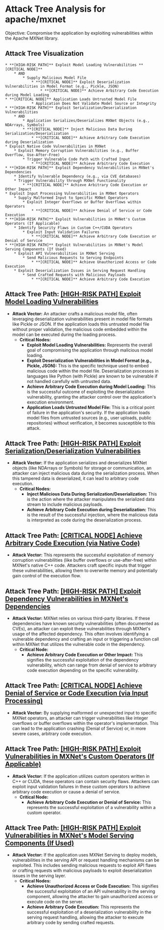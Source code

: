 # Attack Tree Analysis for apache/mxnet

Objective: Compromise the application by exploiting vulnerabilities within the Apache MXNet library.

## Attack Tree Visualization

```
* **[HIGH-RISK PATH]** Exploit Model Loading Vulnerabilities **[CRITICAL NODE]**
    * AND
        * Supply Malicious Model File
            * **[CRITICAL NODE]** Exploit Deserialization Vulnerabilities in Model Format (e.g., Pickle, JSON)
                * **[CRITICAL NODE]** Achieve Arbitrary Code Execution during Model Loading
* **[CRITICAL NODE]** Application Loads Untrusted Model File
            * Application Does Not Validate Model Source or Integrity
* **[HIGH-RISK PATH]** Exploit Serialization/Deserialization Vulnerabilities
    * AND
        * Application Serializes/Deserializes MXNet Objects (e.g., NDArrays, Symbols)
        * **[CRITICAL NODE]** Inject Malicious Data During Serialization/Deserialization
            * **[CRITICAL NODE]** Achieve Arbitrary Code Execution during Deserialization
* Exploit Native Code Vulnerabilities in MXNet
    * Exploit Memory Corruption Vulnerabilities (e.g., Buffer Overflow, Use-After-Free)
        * Trigger Vulnerable Code Path with Crafted Input
            * **[CRITICAL NODE]** Achieve Arbitrary Code Execution
* **[HIGH-RISK PATH]** Exploit Dependency Vulnerabilities in MXNet's Dependencies
    * Identify Vulnerable Dependency (e.g., via CVE databases)
    * Trigger Vulnerability through MXNet Functionality
        * **[CRITICAL NODE]** Achieve Arbitrary Code Execution or Other Impact
* Exploit Input Processing Vulnerabilities in MXNet Operators
    * Supply Malformed Input to Specific MXNet Operators
        * Exploit Integer Overflows or Buffer Overflows within Operators
            * **[CRITICAL NODE]** Achieve Denial of Service or Code Execution
* **[HIGH-RISK PATH]** Exploit Vulnerabilities in MXNet's Custom Operators (If Applicable)
    * Identify Security Flaws in Custom C++/CUDA Operators
        * Exploit Input Validation Failures
            * **[CRITICAL NODE]** Achieve Arbitrary Code Execution or Denial of Service
* **[HIGH-RISK PATH]** Exploit Vulnerabilities in MXNet's Model Serving Components (If Used)
    * Exploit API Vulnerabilities in MXNet Serving
        * Send Malicious Requests to Serving Endpoints
            * **[CRITICAL NODE]** Achieve Unauthorized Access or Code Execution
    * Exploit Deserialization Issues in Serving Request Handling
        * Send Crafted Requests with Malicious Payloads
            * **[CRITICAL NODE]** Achieve Arbitrary Code Execution
```


## Attack Tree Path: [[HIGH-RISK PATH] Exploit Model Loading Vulnerabilities](./attack_tree_paths/_high-risk_path__exploit_model_loading_vulnerabilities.md)

* **Attack Vector:** An attacker crafts a malicious model file, often leveraging deserialization vulnerabilities present in model file formats like Pickle or JSON. If the application loads this untrusted model file without proper validation, the malicious code embedded within the model can be executed during the loading process.
    * **Critical Nodes:**
        * **Exploit Model Loading Vulnerabilities:** Represents the overall goal of compromising the application through malicious model loading.
        * **Exploit Deserialization Vulnerabilities in Model Format (e.g., Pickle, JSON):** This is the specific technique used to embed malicious code within the model file. Deserialization processes in languages like Python (with Pickle) are known to be vulnerable if not handled carefully with untrusted data.
        * **Achieve Arbitrary Code Execution during Model Loading:** This is the successful outcome of exploiting the deserialization vulnerability, granting the attacker control over the application's execution environment.
        * **Application Loads Untrusted Model File:** This is a critical point of failure in the application's security. If the application loads model files from untrusted sources (e.g., user uploads, public repositories) without verification, it becomes susceptible to this attack.

## Attack Tree Path: [[HIGH-RISK PATH] Exploit Serialization/Deserialization Vulnerabilities](./attack_tree_paths/_high-risk_path__exploit_serializationdeserialization_vulnerabilities.md)

* **Attack Vector:** If the application serializes and deserializes MXNet objects (like NDArrays or Symbols) for storage or communication, an attacker can inject malicious data during the serialization process. When this tampered data is deserialized, it can lead to arbitrary code execution.
    * **Critical Nodes:**
        * **Inject Malicious Data During Serialization/Deserialization:** This is the action where the attacker manipulates the serialized data stream to include malicious payloads.
        * **Achieve Arbitrary Code Execution during Deserialization:** This is the result of the successful injection, where the malicious data is interpreted as code during the deserialization process.

## Attack Tree Path: [[CRITICAL NODE] Achieve Arbitrary Code Execution (via Native Code)](./attack_tree_paths/_critical_node__achieve_arbitrary_code_execution__via_native_code_.md)

* **Attack Vector:** This represents the successful exploitation of memory corruption vulnerabilities (like buffer overflows or use-after-free) within MXNet's native C++ code. Attackers craft specific inputs that trigger these vulnerabilities, allowing them to overwrite memory and potentially gain control of the execution flow.

## Attack Tree Path: [[HIGH-RISK PATH] Exploit Dependency Vulnerabilities in MXNet's Dependencies](./attack_tree_paths/_high-risk_path__exploit_dependency_vulnerabilities_in_mxnet's_dependencies.md)

* **Attack Vector:** MXNet relies on various third-party libraries. If these dependencies have known security vulnerabilities (often documented as CVEs), an attacker can exploit these vulnerabilities through MXNet's usage of the affected dependency. This often involves identifying a vulnerable dependency and crafting an input or triggering a function call within MXNet that utilizes the vulnerable code in the dependency.
    * **Critical Node:**
        * **Achieve Arbitrary Code Execution or Other Impact:** This signifies the successful exploitation of the dependency vulnerability, which can range from denial of service to arbitrary code execution depending on the specific vulnerability.

## Attack Tree Path: [[CRITICAL NODE] Achieve Denial of Service or Code Execution (via Input Processing)](./attack_tree_paths/_critical_node__achieve_denial_of_service_or_code_execution__via_input_processing_.md)

* **Attack Vector:** By supplying malformed or unexpected input to specific MXNet operators, an attacker can trigger vulnerabilities like integer overflows or buffer overflows within the operator's implementation. This can lead to the application crashing (Denial of Service) or, in more severe cases, arbitrary code execution.

## Attack Tree Path: [[HIGH-RISK PATH] Exploit Vulnerabilities in MXNet's Custom Operators (If Applicable)](./attack_tree_paths/_high-risk_path__exploit_vulnerabilities_in_mxnet's_custom_operators__if_applicable_.md)

* **Attack Vector:** If the application utilizes custom operators written in C++ or CUDA, these operators can contain security flaws. Attackers can exploit input validation failures in these custom operators to achieve arbitrary code execution or cause a denial of service.
    * **Critical Node:**
        * **Achieve Arbitrary Code Execution or Denial of Service:** This represents the successful exploitation of a vulnerability within a custom operator.

## Attack Tree Path: [[HIGH-RISK PATH] Exploit Vulnerabilities in MXNet's Model Serving Components (If Used)](./attack_tree_paths/_high-risk_path__exploit_vulnerabilities_in_mxnet's_model_serving_components__if_used_.md)

* **Attack Vector:** If the application uses MXNet Serving to deploy models, vulnerabilities in the serving API or request handling mechanisms can be exploited. This includes sending malicious requests to exploit API flaws or crafting requests with malicious payloads to exploit deserialization issues in the serving layer.
    * **Critical Nodes:**
        * **Achieve Unauthorized Access or Code Execution:** This signifies the successful exploitation of an API vulnerability in the serving component, allowing the attacker to gain unauthorized access or execute code on the server.
        * **Achieve Arbitrary Code Execution:** This represents the successful exploitation of a deserialization vulnerability in the serving request handling, allowing the attacker to execute arbitrary code by sending crafted requests.

